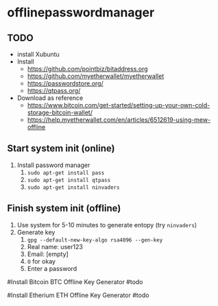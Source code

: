 # offlinepasswordmanager

## TODO
- install Xubuntu
- Install
   - https://github.com/pointbiz/bitaddress.org
   - https://github.com/myetherwallet/myetherwallet
   - https://passwordstore.org/
   - https://qtpass.org/
- Download as reference
   - https://www.bitcoin.com/get-started/setting-up-your-own-cold-storage-bitcoin-wallet/
   - https://help.myetherwallet.com/en/articles/6512619-using-mew-offline


## Start system init (online) 
1. Install password manager
   1. `sudo apt-get install pass`
   2. `sudo apt-get install qtpass`
   3. `sudo apt-get install ninvaders`


## Finish system init (offline) 
1. Use system for 5-10 minutes to generate entopy (try `ninvaders`)
2. Generate key
   1. `gpg --default-new-key-algo rsa4096 --gen-key`
   2. Real name: user123
   3. Email: [empty]
   4. `O` for okay
   5. Enter a password

#Install Bitcoin BTC Offline Key Generator
#todo

#Install Etherium ETH Offline Key Generator
#todo
